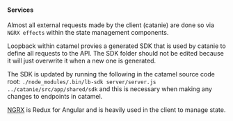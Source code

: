 #### Services

Almost all external requests made by the client (catanie) are done so via `NGRX effects` within the state management components.

Loopback within catamel provies a generated SDK that is used by catanie to define all requests to the API. The SDK folder should not be edited because it will just overwrite it when a new one is generated.

The SDK is updated by running the following in the catamel source code root:
`./node_modules/.bin/lb-sdk server/server.js  ../catanie/src/app/shared/sdk`
and this is necessary when making any changes to endpoints in catamel.

[NGRX](https://ngrx.io/) is Redux for Angular and is heavily used in the client to manage state.


